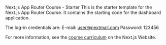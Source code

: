 Next.js App Router Course - Starter
This is the starter template for the Next.js App Router Course. It contains the starting code for the dashboard application.


The log-in credentials are: E-mail: user@nextmail.com Password: 123456

For more information, see the [course curriculum](https://nextjs.org/learn) on the Next.js Website.

